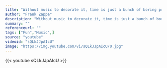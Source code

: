 ```yaml
---
title: "Without music to decorate it, time is just a bunch of boring production deadlines or dates by which bills must be paid."
author: "Frank Zappa"
description: "Without music to decorate it, time is just a bunch of boring production deadlines or dates by which bills must be paid. - Frank Zappa quotes from GetInspired365.com"
summary: ""
referenceurl: ""
tags: ["Fun","Music",]
source: "youtube"
videoid: "sQLkJJpAIcU"
image: "https://img.youtube.com/vi/sQLkJJpAIcU/0.jpg"
---
```


{{< youtube sQLkJJpAIcU >}}
